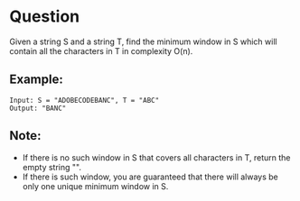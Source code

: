 # Question
Given a string S and a string T, find the minimum window in S which will contain all the characters in T in complexity O(n).

## Example:
```
Input: S = "ADOBECODEBANC", T = "ABC"
Output: "BANC"
```

## Note:
- If there is no such window in S that covers all characters in T, return the empty string "".
- If there is such window, you are guaranteed that there will always be only one unique minimum window in S.
